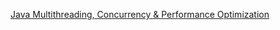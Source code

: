 [Java Multithreading, Concurrency & Performance Optimization](https://www.udemy.com/java-multithreading-concurrency-performance-optimization)
